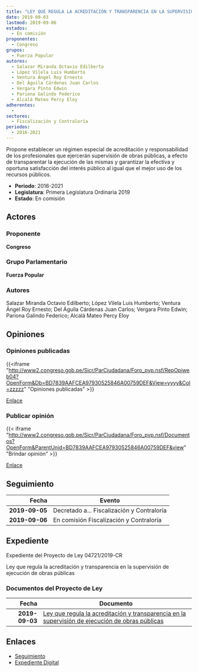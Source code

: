 ```yaml
---
title: "LEY QUE REGULA LA ACREDITACIÓN Y TRANSPARENCIA EN LA SUPERVISIÓN DE EJECUCIÓN DE OBRAS PÚBLICAS"
date: 2019-09-03
lastmod: 2019-09-06
estados: 
  - En comisión
proponentes: 
  - Congreso
grupos: 
  - Fuerza Popular
autores: 
  - Salazar Miranda Octavio Edilberto
  - López Vilela Luis Humberto
  - Ventura Ángel Roy Ernesto
  - Del Águila Cárdenas Juan Carlos
  - Vergara Pinto Edwin
  - Pariona Galindo Federico
  - Alcalá Mateo Percy Eloy
adherentes: 
  - 
sectores: 
  - Fiscalización y Contraloría
periodos: 
  - 2016-2021
---
```


Propone establecer un régimen especial de acreditación y responsabilidad de los profesionales que ejercerán supervisión de obras públicas, a efecto de transparentar la ejecución de las mismas y garantizar la efectiva y oportuna satisfacción del interés público al igual que el mejor uso de los recursos públicos.

- **Periodo**: 2016-2021
- **Legislatura**: Primera Legislatura Ordinaria 2019
- **Estado**: En comisión

## Actores

### Proponente

**Congreso**

### Grupo Parlamentario

**Fuerza Popular**

### Autores

Salazar Miranda Octavio Edilberto; López Vilela Luis Humberto; Ventura Ángel Roy Ernesto; Del Águila Cárdenas Juan Carlos; Vergara Pinto Edwin; Pariona Galindo Federico; Alcalá Mateo Percy Eloy


## Opiniones

### Opiniones publicadas

{{<iframe "http://www2.congreso.gob.pe/Sicr/ParCiudadana/Foro_pvp.nsf/RepOpiweb04?OpenForm&Db=BD7839AAFCEA97930525846A00759DEF&View=yyyy&Col=zzzzz" "Opiniones publicadas" >}}

[Enlace](http://www2.congreso.gob.pe/Sicr/ParCiudadana/Foro_pvp.nsf/RepOpiweb04?OpenForm&Db=BD7839AAFCEA97930525846A00759DEF&View=yyyy&Col=zzzzz)
### Publicar opinión

{{< iframe "http://www2.congreso.gob.pe/Sicr/ParCiudadana/Foro_pvp.nsf/Documentos?OpenForm&ParentUnid=BD7839AAFCEA97930525846A00759DEF&view" "Brindar opinión" >}}

[Enlace](http://www2.congreso.gob.pe/Sicr/ParCiudadana/Foro_pvp.nsf/Documentos?OpenForm&ParentUnid=BD7839AAFCEA97930525846A00759DEF&view)

## Seguimiento

| Fecha | Evento |
|------:|--------|
| **2019-09-05** | Decretado a... Fiscalización y Contraloría|
| **2019-09-06** | En comisión Fiscalización y Contraloría|


## Expediente

Expediente del Proyecto de Ley 04721/2019-CR

Ley que regula la acreditación y transparencia en la supervisión de ejecución de obras públicas


### Documentos del Proyecto de Ley

| Fecha | Documento |
|------:|--------|
| **2019-09-03** | [Ley que regula la acreditación y transparencia en la supervisión de ejecución de obras públicas](http://www.leyes.congreso.gob.pe/Documentos/2016_2021/Proyectos_de_Ley_y_de_Resoluciones_Legislativas/PL0471720190902.pdf) |

## Enlaces 

- [Seguimiento](http://www2.congreso.gob.pehttp://www2.congreso.gob.pe/Sicr/TraDocEstProc/CLProLey2016.nsf/f7fff46988ca05b1052578e100829cc7/03dd0064903af8880525846b00074014?OpenDocument)
- [Expediente Digital](http://www2.congreso.gob.pehttp://www2.congreso.gob.pe/Sicr/TraDocEstProc/CLProLey2016.nsf/f7fff46988ca05b1052578e100829cc7/03dd0064903af8880525846b00074014?OpenDocument&Click=05257FB7005EB655.eb71d0cf91d8294e05256cdf006b5706/$Body/0.1C6C)
